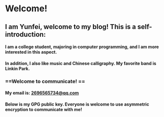 # **Welcome!**
## I am Yunfei, welcome to my blog! This is a self-introduction:
#### I am a college student, majoring in computer programming, and I am more interested in this aspect.
#### In addition, I also like music and Chinese calligraphy. My favorite band is Linkin Park.
### ==Welcome to communicate! ==
#### My email is: 2696565734@qq.com
#### Below is my GPG public key. Everyone is welcome to use asymmetric encryption to communicate with me!
